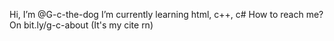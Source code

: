 Hi, I’m @G-c-the-dog
I’m currently learning html, c++, c# 
How to reach me? On bit.ly/g-c-about (It's my cite rn)

<!---
G-c-the-dog/G-c-the-dog is a ✨ special ✨ repository because its `README.md` (this file) appears on your GitHub profile.
You can click the Preview link to take a look at your changes.
--->

